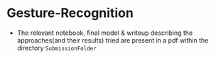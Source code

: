 # Gesture-Recognition
* The relevant notebook, final model & writeup describing the approaches(and their results) tried are present in a pdf within the directory `SubmissionFolder`
